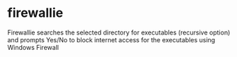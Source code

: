 # firewallie
Firewallie searches the selected directory for executables (recursive option) and prompts Yes/No to block internet access for the executables using Windows Firewall
